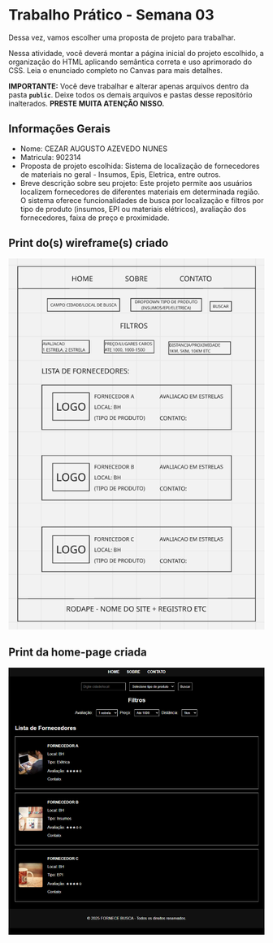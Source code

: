 # Trabalho Prático - Semana 03

Dessa vez, vamos escolher uma proposta de projeto para trabalhar.

Nessa atividade, você deverá montar a página inicial do projeto escolhido, a organização do HTML aplicando semântica correta e uso aprimorado do CSS. Leia o enunciado completo no Canvas para mais detalhes.

**IMPORTANTE:** Você deve trabalhar e alterar apenas arquivos dentro da pasta **`public`**. Deixe todos os demais arquivos e pastas desse repositório inalterados. **PRESTE MUITA ATENÇÃO NISSO.**

## Informações Gerais

- Nome: CEZAR AUGUSTO AZEVEDO NUNES
- Matricula: 902314
- Proposta de projeto escolhida: Sistema de localização de fornecedores de materiais no geral - Insumos, Epis, Eletrica, entre outros.
- Breve descrição sobre seu projeto: Este projeto permite aos usuários localizem fornecedores de diferentes materiais em determinada região. O sistema oferece funcionalidades de busca por localização e filtros por tipo de produto (insumos, EPI ou materiais elétricos), avaliação dos fornecedores, faixa de preço e proximidade. 


## Print do(s) wireframe(s) criado

![wireframe](WIREFRAME.png)


## Print da home-page criada

![site](SITE.png)